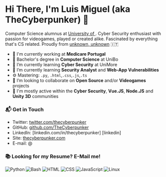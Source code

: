 # Hi There, I'm Luis Miguel (aka TheCyberpunker) 👋

Computer Science alumnus at [University of ](https://www.). Cyber Security enthusiast with passion for videogames, played or created alike. Fascinated by everything that's CS related. Proudly from [unknown, unknown](https://g.page/Due-Torri-Bologna?share) 🇮🇹

- 🏢 I'm currently working at **Medicare Portugal**
- 🔭 Bachelor's degree in **Computer Science** at UniBo
- 🌱 I’m currently learning **Cyber Security** at UniMore
- 🌱 I’m currently learning **Security Analyst** and **Web-App Vulnerabilities**
- ⚙️ Mastering: `.py`, `.html`,`.css`,`.js`,`.ts`
- 👯 I’m looking to collaborate on **Open Source** and/or **Videogames** projects
- 💬 I'm mostly active within the **Cyber Security**, **Vue.JS**, **Node.JS** and **Unity 3D** communities

### 📬 Get in Touch

- Twitter: [twitter.com/thecyberpunker][twitter]
- GitHub: [github.com/TheCyberpunker][github]
- LinkedIn: [linkedin.com/in/thecyberpunker] [linkedin] 
- Site: [thecyberpunker.com][site]
- E-mail: @

### 📚 Looking for my Resume? E-Mail me!

[twitter]: https://twitter.com/thecyberpunker/
[github]: https://github.com/TheCyberpunker
[site]: https://thecyberpunker.com/

![Python](https://img.shields.io/badge/Python-Intermediate-yellow)
![Bash](https://img.shields.io/badge/Bash-Intermediate-black)
![HTML](https://img.shields.io/badge/HTML-Expert-orange)
![CSS](https://img.shields.io/badge/CSS-Expert-blue)
![JavaScript](https://img.shields.io/badge/Linux-Intermediate-green)
![Linux](https://img.shields.io/badge/Linux-Intermediate-green)
